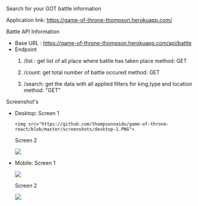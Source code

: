Search for your GOT battle information

Application link:
    https://game-of-throne-thompson.herokuapp.com/

Battle API Information
- Base URL : https://game-of-throne-thompson.herokuapp.com/api/battle
- Endpoint
    1. /list : get list of all place where battle has taken place
       method: GET

    2. /count: get total number of battle occured
       method: GET

    3. /search: get the data with all applied filters for king,type and location
       method: "GET"

Screenshot's
 - Desktop:
       Screen 1
       
       <img src="https://github.com/thompsonnaidu/game-of-throne-react/blob/master/screenshots/desktop-1.PNG">

      Screen 2
      
      <img src="https://github.com/thompsonnaidu/game-of-throne-react/blob/master/screenshots/desktop-2.PNG">
 
 - Mobile:
      Screen 1
      
      <img src="https://github.com/thompsonnaidu/game-of-throne-react/blob/master/screenshots/mobile-1.png">

      Screen 2
      
      <img src="https://github.com/thompsonnaidu/game-of-throne-react/blob/master/screenshots/mobile-1.png">
   
